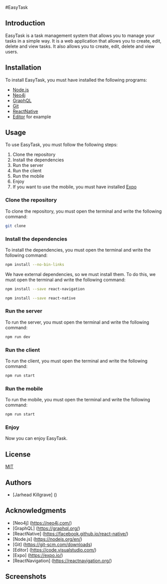 #EasyTask

## Introduction
EasyTask is a task management system that allows you to manage your tasks in a simple way. 
It is a web application that allows you to create, edit, delete and view tasks. 
It also allows you to create, edit, delete and view users.

## Installation
To install EasyTask, you must have installed the following programs:
* [Node.js](https://nodejs.org/en/)
* [Neo4j](https://neo4j.com/download/)
* [GraphQL](https://graphql.org/)
* [Git](https://git-scm.com/downloads)
* [ReactNative](https://facebook.github.io/react-native/)
* [Editor](https://code.visualstudio.com/) for example

## Usage
To use EasyTask, you must follow the following steps:
1. Clone the repository
2. Install the dependencies
3. Run the server
4. Run the client
5. Run the mobile
6. Enjoy
7. If you want to use the mobile, you must have installed [Expo](https://expo.io/)

### Clone the repository
To clone the repository, you must open the terminal and write the following command:
```bash
git clone
```

### Install the dependencies
To install the dependencies, you must open the terminal and write the following command:
```bash
npm install --no-bin-links
```
We have external dependencies, so we must install them. To do this, we must open the terminal and write the following command:
```bash
npm install --save react-navigation
```
```bash
npm install --save react-native
```

### Run the server
To run the server, you must open the terminal and write the following command:
```bash
npm run dev
```

### Run the client
To run the client, you must open the terminal and write the following command:
```bash
npm run start
```

### Run the mobile
To run the mobile, you must open the terminal and write the following command:
```bash
npm run start
```

### Enjoy
Now you can enjoy EasyTask.

## License
[MIT](https://choosealicense.com/licenses/mit/)

## Authors
* [Jarhead Killgrave] ()

## Acknowledgments
* [Neo4j] (https://neo4j.com/)
* [GraphQL] (https://graphql.org/)
* [ReactNative] (https://facebook.github.io/react-native/)
* [Node.js] (https://nodejs.org/en/)
* [Git] (https://git-scm.com/downloads)
* [Editor] (https://code.visualstudio.com/)
* [Expo] (https://expo.io/)
* [ReactNavigation] (https://reactnavigation.org/)

## Screenshots
